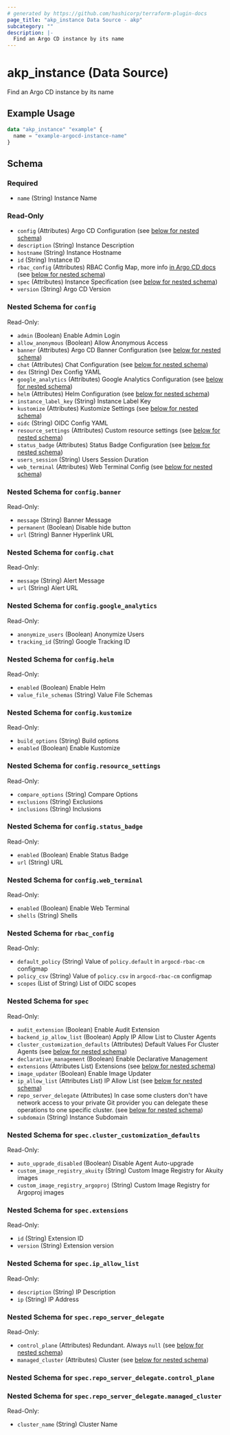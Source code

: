 ```yaml
---
# generated by https://github.com/hashicorp/terraform-plugin-docs
page_title: "akp_instance Data Source - akp"
subcategory: ""
description: |-
  Find an Argo CD instance by its name
---
```


# akp_instance (Data Source)

Find an Argo CD instance by its name

## Example Usage

```terraform
data "akp_instance" "example" {
  name = "example-argocd-instance-name"
}
```

<!-- schema generated by tfplugindocs -->
## Schema

### Required

- `name` (String) Instance Name

### Read-Only

- `config` (Attributes) Argo CD Configuration (see [below for nested schema](#nestedatt--config))
- `description` (String) Instance Description
- `hostname` (String) Instance Hostname
- `id` (String) Instance ID
- `rbac_config` (Attributes) RBAC Config Map, more info [in Argo CD docs](https://argo-cd.readthedocs.io/en/stable/operator-manual/rbac/) (see [below for nested schema](#nestedatt--rbac_config))
- `spec` (Attributes) Instance Specification (see [below for nested schema](#nestedatt--spec))
- `version` (String) Argo CD Version

<a id="nestedatt--config"></a>
### Nested Schema for `config`

Read-Only:

- `admin` (Boolean) Enable Admin Login
- `allow_anonymous` (Boolean) Allow Anonymous Access
- `banner` (Attributes) Argo CD Banner Configuration (see [below for nested schema](#nestedatt--config--banner))
- `chat` (Attributes) Chat Configuration (see [below for nested schema](#nestedatt--config--chat))
- `dex` (String) Dex Config YAML
- `google_analytics` (Attributes) Google Analytics Configuration (see [below for nested schema](#nestedatt--config--google_analytics))
- `helm` (Attributes) Helm Configuration (see [below for nested schema](#nestedatt--config--helm))
- `instance_label_key` (String) Instance Label Key
- `kustomize` (Attributes) Kustomize Settings (see [below for nested schema](#nestedatt--config--kustomize))
- `oidc` (String) OIDC Config YAML
- `resource_settings` (Attributes) Custom resource settings (see [below for nested schema](#nestedatt--config--resource_settings))
- `status_badge` (Attributes) Status Badge Configuration (see [below for nested schema](#nestedatt--config--status_badge))
- `users_session` (String) Users Session Duration
- `web_terminal` (Attributes) Web Terminal Config (see [below for nested schema](#nestedatt--config--web_terminal))

<a id="nestedatt--config--banner"></a>
### Nested Schema for `config.banner`

Read-Only:

- `message` (String) Banner Message
- `permanent` (Boolean) Disable hide button
- `url` (String) Banner Hyperlink URL


<a id="nestedatt--config--chat"></a>
### Nested Schema for `config.chat`

Read-Only:

- `message` (String) Alert Message
- `url` (String) Alert URL


<a id="nestedatt--config--google_analytics"></a>
### Nested Schema for `config.google_analytics`

Read-Only:

- `anonymize_users` (Boolean) Anonymize Users
- `tracking_id` (String) Google Tracking ID


<a id="nestedatt--config--helm"></a>
### Nested Schema for `config.helm`

Read-Only:

- `enabled` (Boolean) Enable Helm
- `value_file_schemas` (String) Value File Schemas


<a id="nestedatt--config--kustomize"></a>
### Nested Schema for `config.kustomize`

Read-Only:

- `build_options` (String) Build options
- `enabled` (Boolean) Enable Kustomize


<a id="nestedatt--config--resource_settings"></a>
### Nested Schema for `config.resource_settings`

Read-Only:

- `compare_options` (String) Compare Options
- `exclusions` (String) Exclusions
- `inclusions` (String) Inclusions


<a id="nestedatt--config--status_badge"></a>
### Nested Schema for `config.status_badge`

Read-Only:

- `enabled` (Boolean) Enable Status Badge
- `url` (String) URL


<a id="nestedatt--config--web_terminal"></a>
### Nested Schema for `config.web_terminal`

Read-Only:

- `enabled` (Boolean) Enable Web Terminal
- `shells` (String) Shells



<a id="nestedatt--rbac_config"></a>
### Nested Schema for `rbac_config`

Read-Only:

- `default_policy` (String) Value of `policy.default` in `argocd-rbac-cm` configmap
- `policy_csv` (String) Value of `policy.csv` in `argocd-rbac-cm` configmap
- `scopes` (List of String) List of OIDC scopes


<a id="nestedatt--spec"></a>
### Nested Schema for `spec`

Read-Only:

- `audit_extension` (Boolean) Enable Audit Extension
- `backend_ip_allow_list` (Boolean) Apply IP Allow List to Cluster Agents
- `cluster_customization_defaults` (Attributes) Default Values For Cluster Agents (see [below for nested schema](#nestedatt--spec--cluster_customization_defaults))
- `declarative_management` (Boolean) Enable Declarative Management
- `extensions` (Attributes List) Extensions (see [below for nested schema](#nestedatt--spec--extensions))
- `image_updater` (Boolean) Enable Image Updater
- `ip_allow_list` (Attributes List) IP Allow List (see [below for nested schema](#nestedatt--spec--ip_allow_list))
- `repo_server_delegate` (Attributes) In case some clusters don't have network access to your private Git provider you can delegate these operations to one specific cluster. (see [below for nested schema](#nestedatt--spec--repo_server_delegate))
- `subdomain` (String) Instance Subdomain

<a id="nestedatt--spec--cluster_customization_defaults"></a>
### Nested Schema for `spec.cluster_customization_defaults`

Read-Only:

- `auto_upgrade_disabled` (Boolean) Disable Agent Auto-upgrade
- `custom_image_registry_akuity` (String) Custom Image Registry for Akuity images
- `custom_image_registry_argoproj` (String) Custom Image Registry for Argoproj images


<a id="nestedatt--spec--extensions"></a>
### Nested Schema for `spec.extensions`

Read-Only:

- `id` (String) Extension ID
- `version` (String) Extension version


<a id="nestedatt--spec--ip_allow_list"></a>
### Nested Schema for `spec.ip_allow_list`

Read-Only:

- `description` (String) IP Description
- `ip` (String) IP Address


<a id="nestedatt--spec--repo_server_delegate"></a>
### Nested Schema for `spec.repo_server_delegate`

Read-Only:

- `control_plane` (Attributes) Redundant. Always `null` (see [below for nested schema](#nestedatt--spec--repo_server_delegate--control_plane))
- `managed_cluster` (Attributes) Cluster (see [below for nested schema](#nestedatt--spec--repo_server_delegate--managed_cluster))

<a id="nestedatt--spec--repo_server_delegate--control_plane"></a>
### Nested Schema for `spec.repo_server_delegate.control_plane`


<a id="nestedatt--spec--repo_server_delegate--managed_cluster"></a>
### Nested Schema for `spec.repo_server_delegate.managed_cluster`

Read-Only:

- `cluster_name` (String) Cluster Name


